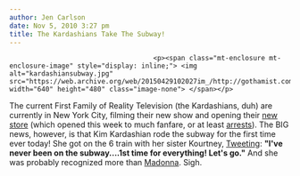 ```yaml
---
author: Jen Carlson
date: Nov 5, 2010 3:27 pm
title: The Kardashians Take The Subway!
---
```


	
										<p><span class="mt-enclosure mt-enclosure-image" style="display: inline;"> <img alt="kardashiansubway.jpg" src="https://web.archive.org/web/20150429102027im_/http://gothamist.com/attachments/arts_jen/kardashiansubway.jpg" width="640" height="480" class="image-none"> </span></p>

<p>The current First Family of Reality Television (the Kardashians, duh) are currently in New York City, filming their new show and opening their <a href="https://web.archive.org/web/20150429102027/http://ny.racked.com/archives/2010/11/04/dashs_opening_had_us_dashing_from_the_kardashians_soho.php">new store</a> (which opened this week to much fanfare, or at least <a href="https://web.archive.org/web/20150429102027/http://www.dnaindia.com/entertainment/report_kim-kardashian-s-store-opening-spoiled-by-arrests_1462757">arrests</a>). The BIG news, however, is that Kim Kardashian rode the subway for the first time ever today! She got on the 6 train with her sister Kourtney, <a href="https://web.archive.org/web/20150429102027/http://twitter.com/#!/KimKardashian/status/562706193059840">Tweeting</a>: <strong>&quot;I&apos;ve never been on the subway....1st time for everything! Let&apos;s go.&quot;</strong> And she was probably recognized more than <a href="https://web.archive.org/web/20150429102027/http://gothamist.com/2010/09/08/spotted_subway-truck_hybrid.php">Madonna</a>. Sigh.</p>					
										
									
				